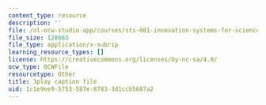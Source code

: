 ```yaml
---
content_type: resource
description: ''
file: /ol-ocw-studio-app/courses/sts-081-innovation-systems-for-science-technology-energy-manufacturing-and-health-spring-2017/1c1e9ee95753587e87833d1ccb5687a2_AGFamePtVUI.vtt
file_size: 128663
file_type: application/x-subrip
learning_resource_types: []
license: https://creativecommons.org/licenses/by-nc-sa/4.0/
ocw_type: OCWFile
resourcetype: Other
title: 3play caption file
uid: 1c1e9ee9-5753-587e-8783-3d1ccb5687a2
---
```

